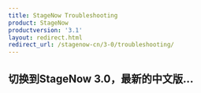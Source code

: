 ```yaml
---
title: StageNow Troubleshooting
product: StageNow
productversion: '3.1'
layout: redirect.html
redirect_url: /stagenow-cn/3-0/troubleshooting/
---
```


## 切换到StageNow 3.0，最新的中文版...
